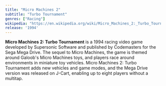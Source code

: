 ```yaml
---
title: "Micro Machines 2"
subtitle: "Turbo Tournament"
genres: ["Racing"]
wikipedia: "https://en.wikipedia.org/wiki/Micro_Machines_2:_Turbo_Tournament"
release: '1994'
---
```

**Micro Machines 2: Turbo Tournament** is a 1994 racing video game developed by Supersonic Software and published by Codemasters for the Sega Mega Drive. The sequel to Micro Machines, the game is themed around Galoob's Micro Machines toys, and players race around environments in miniature toy vehicles. Micro Machines 2: Turbo Tournament adds new vehicles and game modes, and the Mega Drive version was released on J-Cart, enabling up to eight players without a multitap. 